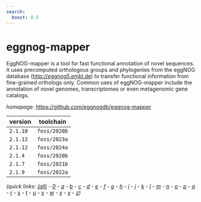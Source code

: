 ```yaml
---
search:
  boost: 0.5
---
```

# eggnog-mapper

EggNOG-mapper is a tool for fast functional annotation of novel sequences. It uses precomputed orthologous groups and phylogenies from the eggNOG database (http://eggnog5.embl.de) to transfer functional information from fine-grained orthologs only. Common uses of eggNOG-mapper include the annotation of novel genomes, transcriptomes or even metagenomic gene catalogs.

*homepage*: <https://github.com/eggnogdb/eggnog-mapper>

version | toolchain
--------|----------
``2.1.10`` | ``foss/2020b``
``2.1.12`` | ``foss/2023a``
``2.1.12`` | ``foss/2024a``
``2.1.4`` | ``foss/2020b``
``2.1.7`` | ``foss/2021b``
``2.1.9`` | ``foss/2022a``


*(quick links: [(all)](../index.md) - [0](../0/index.md) - [a](../a/index.md) - [b](../b/index.md) - [c](../c/index.md) - [d](../d/index.md) - [e](../e/index.md) - [f](../f/index.md) - [g](../g/index.md) - [h](../h/index.md) - [i](../i/index.md) - [j](../j/index.md) - [k](../k/index.md) - [l](../l/index.md) - [m](../m/index.md) - [n](../n/index.md) - [o](../o/index.md) - [p](../p/index.md) - [q](../q/index.md) - [r](../r/index.md) - [s](../s/index.md) - [t](../t/index.md) - [u](../u/index.md) - [v](../v/index.md) - [w](../w/index.md) - [x](../x/index.md) - [y](../y/index.md) - [z](../z/index.md))*

